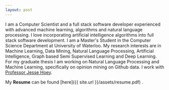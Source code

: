 ```yaml
---
layout: post
---
```



I am a Computer Scientist and a full stack software developer experienced with advanced 
machine learning, algorithms and natural language processing. I love incorporating artificial intelligence algorithms into full stack software development.
I am a Master's Student in the Computer Science Department at University of Waterloo. My research interests are in Machine Learning, Data Mining, Natural Language Processing, Artificial Intelligence, Graph based Semi Supervised Learning and Deep Learning. For my graduate thesis I am working on  Natural Language Processing and Machine Learning, specifically on opinion mining on Github data. I work with [Professor Jesse Hoey](https://cs.uwaterloo.ca/~jhoey/).
 
 
My **Resume** can be found  [here]({{ site.url }}/assets/resume.pdf) .

 

 

